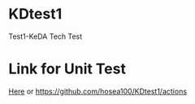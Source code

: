 # KDtest1
Test1-KeDA Tech Test

# Link for Unit Test
[Here](https://github.com/hosea100/KDtest1/actions) or https://github.com/hosea100/KDtest1/actions